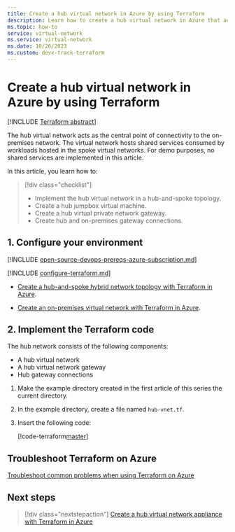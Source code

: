 ```yaml
---
title: Create a hub virtual network in Azure by using Terraform
description: Learn how to create a hub virtual network in Azure that acts as a common connection point between other networks.
ms.topic: how-to
service: virtual-network
ms.service: virtual-network
ms.date: 10/26/2023
ms.custom: devx-track-terraform
---
```


# Create a hub virtual network in Azure by using Terraform

[!INCLUDE [Terraform abstract](./includes/abstract.md)]

The hub virtual network acts as the central point of connectivity to the on-premises network. The virtual network hosts shared services consumed by workloads hosted in the spoke virtual networks. For demo purposes, no shared services are implemented in this article.

In this article, you learn how to:

> [!div class="checklist"]
> * Implement the hub virtual network in a hub-and-spoke topology.
> * Create a hub jumpbox virtual machine.
> * Create a hub virtual private network gateway.
> * Create hub and on-premises gateway connections.

## 1. Configure your environment

[!INCLUDE [open-source-devops-prereqs-azure-subscription.md](../includes/open-source-devops-prereqs-azure-subscription.md)]

[!INCLUDE [configure-terraform.md](includes/configure-terraform.md)]

- [Create a hub-and-spoke hybrid network topology with Terraform in Azure](./hub-spoke-introduction.md).

- [Create an on-premises virtual network with Terraform in Azure](./hub-spoke-on-prem.md).

## 2. Implement the Terraform code

The hub network consists of the following components:

- A hub virtual network
- A hub virtual network gateway
- Hub gateway connections

1. Make the example directory created in the first article of this series the current directory.

1. In the example directory, create a file named `hub-vnet.tf`.

1. Insert the following code:

    [!code-terraform[master](../../terraform_samples/quickstart/301-hub-spoke/hub-vnet.tf)]
    
## Troubleshoot Terraform on Azure

[Troubleshoot common problems when using Terraform on Azure](troubleshoot.md)

## Next steps

> [!div class="nextstepaction"] 
> [Create a hub virtual network appliance with Terraform in Azure](./hub-spoke-hub-nva.md)
